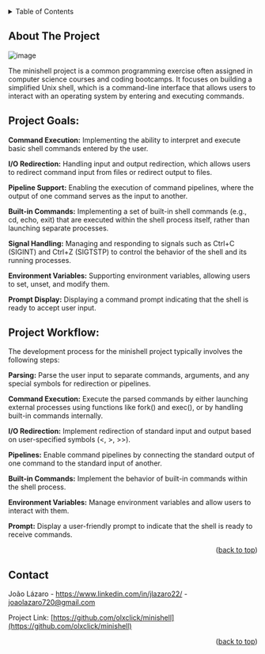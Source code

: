 <!-- Improved compatibility of back to top link: See: https://github.com/othneildrew/Best-README-Template/pull/73 -->
<a name="Minishell"></a>
<!--
*** Thanks for checking out the Best-README-Template. If you have a suggestion
*** that would make this better, please fork the repo and create a pull request
*** or simply open an issue with the tag "enhancement".
*** Don't forget to give the project a star!
*** Thanks again! Now go create something AMAZING! :D
-->



<!-- PROJECT SHIELDS -->
<!--
*** I'm using markdown "reference style" links for readability.
*** Reference links are enclosed in brackets [ ] instead of parentheses ( ).
*** See the bottom of this document for the declaration of the reference variables
*** for contributors-url, forks-url, etc. This is an optional, concise syntax you may use.
*** https://www.markdownguide.org/basic-syntax/#reference-style-links
-->

<!-- TABLE OF CONTENTS -->
<details>
  <summary>Table of Contents</summary>
  <ol>
    <li>
      <a href="#about-the-project">About The Project</a>
      <ul>
        <li><a href="#built-with">Built With</a></li>
      </ul>
    </li>
    <li>
      <a href="#getting-started">Getting Started</a>
      <ul>
        <li><a href="#prerequisites">Prerequisites</a></li>
        <li><a href="#installation">Installation</a></li>
      </ul>
    </li>
    <li><a href="#usage">Usage</a></li>
    <li><a href="#roadmap">Roadmap</a></li>
    <li><a href="#contributing">Contributing</a></li>
    <li><a href="#license">License</a></li>
    <li><a href="#contact">Contact</a></li>
    <li><a href="#acknowledgments">Acknowledgments</a></li>
  </ol>
</details>



<!-- ABOUT THE PROJECT -->
## About The Project

![image](https://github.com/olxclick/minishell/assets/71394672/30d8c578-3a8f-420f-938c-44ec63c3dc41)

The minishell project is a common programming exercise often assigned in computer science courses and coding bootcamps. It focuses on building a simplified Unix shell, which is a command-line interface that allows users to interact with an operating system by entering and executing commands.

<h2>Project Goals:</h2>

<b>Command Execution:</b> Implementing the ability to interpret and execute basic shell commands entered by the user.

<b>I/O Redirection:</b> Handling input and output redirection, which allows users to redirect command input from files or redirect output to files.

<b>Pipeline Support:</b> Enabling the execution of command pipelines, where the output of one command serves as the input to another.

<b>Built-in Commands:</b> Implementing a set of built-in shell commands (e.g., cd, echo, exit) that are executed within the shell process itself, rather than launching separate processes.

<b>Signal Handling:</b> Managing and responding to signals such as Ctrl+C (SIGINT) and Ctrl+Z (SIGTSTP) to control the behavior of the shell and its running processes.

<b>Environment Variables:</b> Supporting environment variables, allowing users to set, unset, and modify them.

<b>Prompt Display:</b> Displaying a command prompt indicating that the shell is ready to accept user input.

<h2>Project Workflow:</h2>
The development process for the minishell project typically involves the following steps:

<b>Parsing:</b> Parse the user input to separate commands, arguments, and any special symbols for redirection or pipelines.

<b>Command Execution:</b> Execute the parsed commands by either launching external processes using functions like fork() and exec(), or by handling built-in commands internally.

<b>I/O Redirection:</b> Implement redirection of standard input and output based on user-specified symbols (<, >, >>).

<b>Pipelines:</b> Enable command pipelines by connecting the standard output of one command to the standard input of another.

<b>Built-in Commands:</b> Implement the behavior of built-in commands within the shell process.

<b>Environment Variables:</b> Manage environment variables and allow users to interact with them.

<b>Prompt:</b> Display a user-friendly prompt to indicate that the shell is ready to receive commands.

<p align="right">(<a href="#Minishell">back to top</a>)</p>

<!-- CONTACT -->
## Contact

João Lázaro - https://www.linkedin.com/in/jlazaro22/ - joaolazaro720@gmail.com

Project Link: [https://github.com/olxclick/minishell](https://github.com/olxclick/minishell)

<p align="right">(<a href="#Minishell">back to top</a>)</p>
